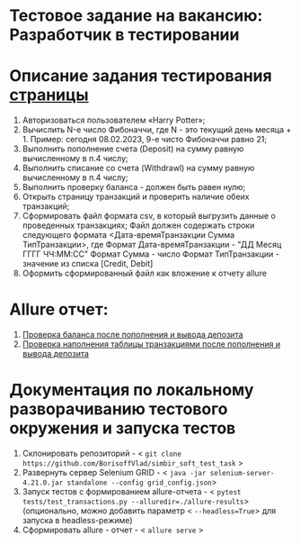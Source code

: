 # Тестовое задание на вакансию: Разработчик в тестировании

# Описание задания тестирования [страницы](https://www.globalsqa.com/angularJs-protractor/BankingProject/#/login) 
1) Авторизоваться пользователем «Harry Potter»;
2) Вычислить N-е число Фибоначчи, где N - это текущий день месяца + 1.
Пример: сегодня 08.02.2023, 9-е чисто Фибоначчи равно 21;
3) Выполнить пополнение счета (Deposit) на сумму равную вычисленному в
п.4 числу;
4) Выполнить списание со счета (Withdrawl) на сумму равную вычисленному
в п.4 числу;
5) Выполнить проверку баланса - должен быть равен нулю;
6) Открыть страницу транзакций и проверить наличие обеих транзакций;
7) Сформировать файл формата csv, в который выгрузить данные о
проведенных транзакциях;
Файл должен содержать строки следующего формата
<Дата-времяТранзакции Сумма ТипТранзакции>, где
Формат Дата-времяТранзакции - "ДД Месяц ГГГГ ЧЧ:ММ:СС"
Формат Сумма - число
Формат ТипТранзакции - значение из списка [Credit, Debit]
8) Оформить сформированный файл как вложение к отчету allure

# Allure отчет:
1) [Проверка баланса после пополнения и вывода депозита](https://github.com/BorisoffVlad/simbir_soft_test_task/blob/main/allure_report_screenshots/Screenshot_4.jpg)
2) [Проверка наполнения таблицы транзакциями после пополнения и вывода депозита](https://github.com/BorisoffVlad/simbir_soft_test_task/blob/main/allure_report_screenshots/Screenshot_5.jpg)

# Документация по локальному разворачиванию тестового окружения и запуска тестов
1) Склонировать репозиторий - < `git clone https://github.com/BorisoffVlad/simbir_soft_test_task` >
2) Развернуть сервер Selenium GRID - < `java -jar selenium-server-4.21.0.jar standalone --config grid_config.json`>
3) Запуск тестов с формированием allure-отчета - < `pytest tests/test_transactions.py --alluredir=./allure-results`> \
(опционально, можно добавить параметр < `--headless=True`> для запуска в headless-режиме)
4) Сформировать allure - отчет - < `allure serve` >
